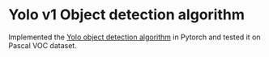 # Yolo v1 Object detection algorithm
Implemented the [Yolo object detection algorithm](https://arxiv.org/pdf/1506.02640.pdf) in Pytorch and tested it on Pascal VOC dataset.
